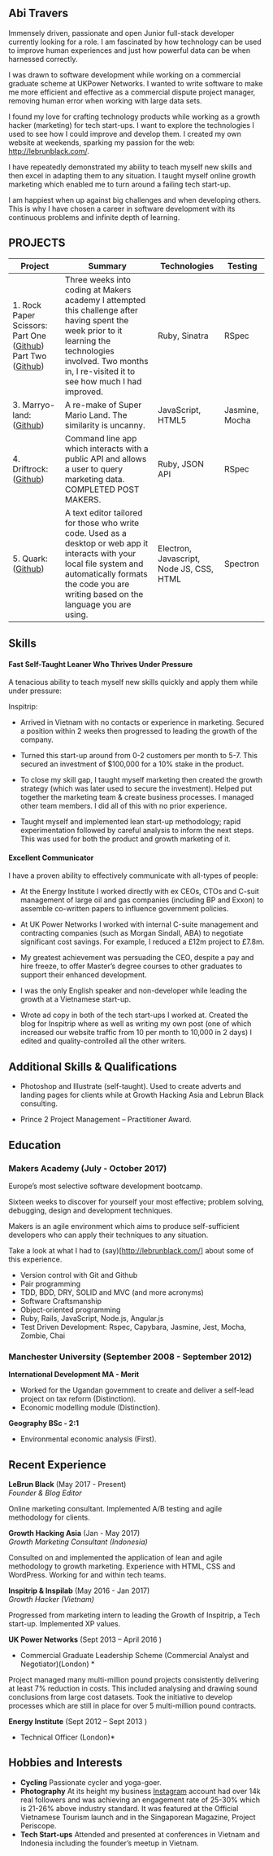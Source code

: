 ## Abi Travers

Immensely driven, passionate and open Junior full-stack developer currently looking for a role. I am fascinated by how technology can be used to improve human experiences and just how powerful data can be when harnessed correctly.

I was drawn to software development while working on a commercial graduate scheme at UKPower Networks. I wanted to write software to make me more efficient and effective as a commercial dispute project manager, removing human error when working with large data sets. 

I found my love for crafting technology products while working as a growth hacker (marketing) for tech start-ups. I want to explore the technologies I used to see how I could improve and develop them. I created my own website at weekends, sparking my passion for the web: http://lebrunblack.com/.

I have repeatedly demonstrated my ability to teach myself new skills and then excel in adapting them to any situation. I taught myself online growth marketing which enabled me to turn around a failing tech start-up.

I am happiest when up against big challenges and when developing others. This is why I have chosen a career in software development with its continuous problems and infinite depth of learning.


## PROJECTS
| Project       | Summary       | Technologies  | Testing |
| ------------- |---------------| --------------|---------|
| 1. Rock Paper Scissors: Part One ([Github](https://github.com/abitravers1989/rps-challenge))  Part Two ([Github](https://github.com/abitravers1989/rps-challenge-improved-))| Three weeks into coding at Makers academy I attempted this challenge after having spent the week prior to it learning the technologies involved. Two months in, I re-visited it to see how much I had improved. |Ruby, Sinatra | RSpec |
| 3. Marryo-land: ([Github](https://github.com/nick-otter/marryo-land))| A re-make of Super Mario Land. The similarity is uncanny. | JavaScript, HTML5  | Jasmine, Mocha |
| 4. Driftrock: ([Github](https://github.com/abitravers1989/driftrock))| Command line app which interacts with a public API and allows a user to query marketing data. COMPLETED POST MAKERS. | Ruby, JSON API | RSpec |
| 5. Quark: ([Github](https://github.com/FreddieCodes/PDAF-Text-editor)) | A text editor tailored for those who write code. Used as a desktop or web app it interacts with your local file system and automatically formats the code you are writing based on the language you are using. | Electron, Javascript, Node JS, CSS, HTML | Spectron |


## Skills ##

#### Fast Self-Taught Leaner Who Thrives Under Pressure ####

A tenacious ability to teach myself new skills quickly and apply them while under pressure:

Inspitrip:

- Arrived in Vietnam with no contacts or experience in marketing. Secured a position within 2 weeks then progressed to leading the growth of the company.

- Turned this start-up around from 0-2 customers per month to 5-7. This secured an investment of $100,000 for a 10% stake in the product.

- To close my skill gap, I taught myself marketing then created the growth strategy (which was later used to secure the investment). Helped put together the marketing team & create business processes. I managed other team members. I did all of this with no prior experience.

- Taught myself and implemented lean start-up methodology; rapid experimentation followed by careful analysis to inform the next steps. This was used for both the product and growth marketing of it.


#### Excellent Communicator ####

I have a proven ability to effectively communicate with all-types of people:

- At the Energy Institute I worked directly with ex CEOs, CTOs and C-suit management of large oil and gas companies (including BP and Exxon) to assemble co-written papers to influence government policies.

- At UK Power Networks I worked with internal C-suite management and contracting companies (such as Morgan Sindall, ABA) to negotiate significant cost savings. For example, I reduced a £12m project to £7.8m.

- My greatest achievement was persuading the CEO, despite a pay and hire freeze, to offer Master’s degree courses to other graduates to support their enhanced development.  

- I was the only English speaker and non-developer while leading the growth at a Vietnamese start-up.

- Wrote ad copy in both of the tech start-ups I worked at. Created the blog for Inspitrip where as well as writing my own post (one of which increased our website traffic from 10 per month to 10,000 in 2 days) I edited and quality-controlled all the other writers. 


## Additional Skills & Qualifications ##

- Photoshop and Illustrate (self-taught). Used to create adverts and landing pages for clients while at Growth Hacking Asia and Lebrun Black consulting.

- Prince 2 Project Management – Practitioner Award.

## Education ##

### Makers Academy (July - October 2017) ###

Europe’s most selective software development bootcamp.

Sixteen weeks to discover for yourself your most effective; problem solving, debugging, design and development techniques.

Makers is an agile environment which aims to produce self-sufficient developers who can apply their techniques to any situation.

Take a look at what I had to (say)[http://lebrunblack.com/] about some of this experience.

- Version control with Git and Github
- Pair programming
- TDD, BDD, DRY, SOLID and MVC (and more acronyms)
- Software Craftsmanship
- Object­-oriented programming
- Ruby, Rails, JavaScript, Node.js, Angular.js
- Test Driven Development: Rspec, Capybara, Jasmine, Jest, Mocha, Zombie, Chai

### Manchester University (September 2008 - September 2012) ###

**International Development MA - Merit**

- Worked for the Ugandan government to create and deliver a self-lead project on tax reform (Distinction).
- Economic modelling module (Distinction).

**Geography BSc - 2:1**

- Environmental economic analysis (First).

## Recent Experience ##

**LeBrun Black** (May 2017 - Present)    
*Founder & Blog Editor*

Online marketing consultant. Implemented A/B testing and agile methodology for clients.

**Growth Hacking Asia** (Jan - May 2017)   
*Growth Marketing Consultant (Indonesia)*

Consulted on and implemented the application of lean and agile methodology to growth marketing. Experience with HTML, CSS and WordPress. Working for and within tech teams.


**Inspitrip & Inspilab** (May 2016 - Jan 2017)   
*Growth Hacker (Vietnam)*  

Progressed from marketing intern to leading the Growth of Inspitrip, a Tech start-up.
Implemented XP values.

**UK Power Networks** (Sept 2013 – April 2016 )   
* Commercial Graduate Leadership Scheme (Commercial Analyst and Negotiator)(London) *  

Project managed many multi-million pound projects consistently delivering at least 7% reduction in costs. This included analysing and drawing sound conclusions from large cost datasets. Took the initiative to develop processes which are still in place for over 5 multi-million pound contracts.

**Energy Institute** (Sept 2012 – Sept 2013 )   
* Technical Officer (London)*  


## Hobbies and Interests ##
- **Cycling** Passionate cycler and yoga-goer.
- **Photography** At its height my business [Instagram](https://www.instagram.com/lebrun_black/) account had over 14k real followers and was achieving an engagement rate of 25-30% which is 21-26% above industry standard. It was featured at the Official Vietnamese Tourism launch and in the Singaporean Magazine, Project Periscope.
- **Tech Start-ups** Attended and presented at conferences in Vietnam and Indonesia including the founder’s meetup in Vietnam. 
